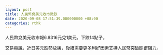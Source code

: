 ```yaml
---
layout: post
title: 人民幣兌美元收市微跌
date: 2020-09-08 17:51:39.000000000 +08:00
categories: rthk
---
```


人民幣兌美元收市報6.8316元兌1美元，下跌14點子。

交易員說，近日美元跌勢放緩，後續需要更多利好因素支持人民幣突破關鍵阻力。
